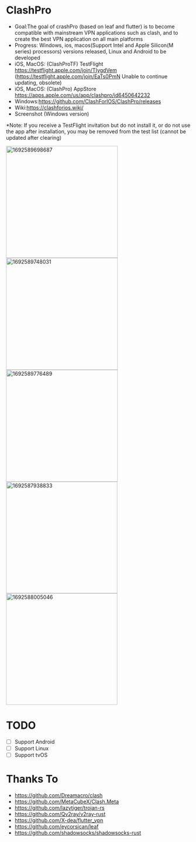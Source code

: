 # ClashPro
*  Goal:The goal of crashPro (based on leaf and flutter) is to become compatible with mainstream VPN applications such as clash, and to create the best VPN application on all main platforms
*  Progress: Windows, ios, macos(Support Intel and Apple Silicon(M series) processors) versions released, Linux and Android to be developed
*  iOS, MacOS: (ClashProTF) TestFlight https://testflight.apple.com/join/TIygdVem (https://testflight.apple.com/join/EaTs0PmN Unable to continue updating, obsolete)
*  iOS, MacOS: (ClashPro) AppStore https://apps.apple.com/us/app/clashpro/id6450642232
*  Windows:https://github.com/ClashForIOS/ClashPro/releases
*  Wiki:https://clashforios.wiki/
*  Screenshot (Windows version)

*Note: If you receive a TestFlight invitation but do not install it, or do not use the app after installation, you may be removed from the test list (cannot be updated after clearing)

<img width="305" alt="1692589698687" src="https://github.com/ClashForIOS/ClashPro/assets/131734194/e1426457-5b49-4b89-9778-72aa55dda2ac">
<img width="305" alt="1692589748031" src="https://github.com/ClashForIOS/ClashPro/assets/131734194/157c0992-e886-40a2-9914-4ae1648214d8">
<img width="305" alt="1692589776489" src="https://github.com/ClashForIOS/ClashPro/assets/131734194/6401299b-733d-4cfc-84a7-a538fd43cc23">
<img width="304" alt="1692587938833" src="https://github.com/ClashForIOS/ClashPro/assets/131734194/c8cb1e84-8daa-46db-b9e0-ec8f6b380fc8">
<img width="304" alt="1692588005046" src="https://github.com/ClashForIOS/ClashPro/assets/131734194/05a4669a-8191-4245-9ffe-eab70792b0e3">




# TODO
- [ ] Support Android
- [ ] Support Linux
- [ ] Support tvOS

# Thanks To
- https://github.com/Dreamacro/clash
- https://github.com/MetaCubeX/Clash.Meta
- https://github.com/lazytiger/trojan-rs
- https://github.com/Qv2ray/v2ray-rust
- https://github.com/X-dea/flutter_vpn
- https://github.com/eycorsican/leaf
- https://github.com/shadowsocks/shadowsocks-rust
